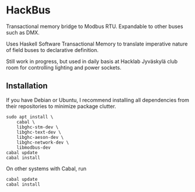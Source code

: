 # HackBus

Transactional memory bridge to Modbus RTU. Expandable to other buses such as DMX.

Uses Haskell Software Transactional Memory to translate imperative nature of field buses to declarative definition.

Still work in progress, but used in daily basis at Hacklab Jyväskylä club room for controlling lighting and power sockets.

## Installation

If you have Debian or Ubuntu, I recommend installing all dependencies
from their repositories to minimize package clutter.

```
sudo apt install \
	cabal \
	libghc-stm-dev \
	libghc-text-dev \
	libghc-aeson-dev \
	libghc-network-dev \
	libmodbus-dev 
cabal update
cabal install
```

On other systems with Cabal, run

```
cabal update
cabal install
```
